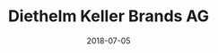 ﻿---
title:          "Diethelm Keller Brands AG"
date:           "2018-07-05"
draft:          false
robotsExclude:  true
---
